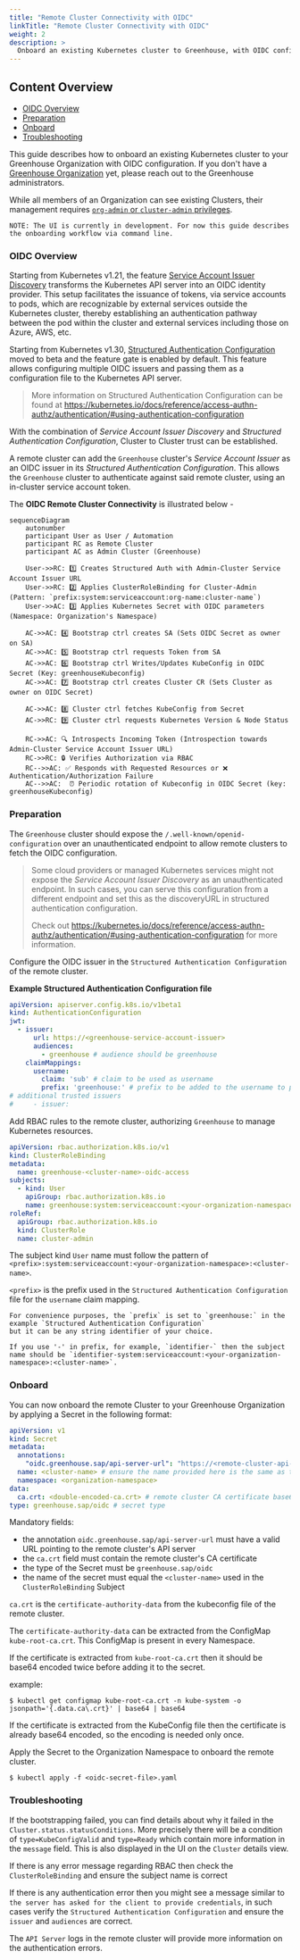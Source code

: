 ```yaml
---
title: "Remote Cluster Connectivity with OIDC"
linkTitle: "Remote Cluster Connectivity with OIDC"
weight: 2
description: >
  Onboard an existing Kubernetes cluster to Greenhouse, with OIDC configuration.
---
```


## Content Overview

- [OIDC Overview](#oidc-overview)
- [Preparation](#preparation)
- [Onboard](#onboard)
- [Troubleshooting](#troubleshooting)

This guide describes how to onboard an existing Kubernetes cluster to your Greenhouse Organization with OIDC
configuration.
If you don't have a [Greenhouse Organization](https://cloudoperators.github.io/greenhouse/docs/user-guides/organization/creation/) yet, please reach out to the Greenhouse administrators.

While all members of an Organization can see existing Clusters, their management requires [`org-admin` or
`cluster-admin` privileges](./../../getting-started/core-concepts/organizations.md).

```
NOTE: The UI is currently in development. For now this guide describes the onboarding workflow via command line.
```

### OIDC Overview

Starting from Kubernetes v1.21, the feature [Service Account Issuer Discovery](https://kubernetes.io/docs/tasks/configure-pod-container/configure-service-account/#service-account-issuer-discovery)
transforms the Kubernetes API server into an OIDC identity provider. This setup facilitates the issuance of tokens, via
service accounts to pods, which are recognizable by external services outside the Kubernetes cluster, thereby
establishing an authentication pathway between the pod within the cluster and external services including those on
Azure, AWS, etc.

Starting from Kubernetes v1.30, [Structured Authentication Configuration](https://kubernetes.io/blog/2024/04/25/structured-authentication-moves-to-beta/)
moved to beta and the feature gate is enabled by default. This feature allows configuring multiple OIDC issuers and
passing them as a configuration file to the Kubernetes API server.


> More information on Structured Authentication Configuration can be found at https://kubernetes.io/docs/reference/access-authn-authz/authentication/#using-authentication-configuration

With the combination of _Service Account Issuer Discovery_ and _Structured Authentication Configuration_, Cluster to
Cluster trust can be established.

A remote cluster can add the `Greenhouse` cluster's _Service Account Issuer_ as an
OIDC issuer in its _Structured Authentication Configuration_. This allows the `Greenhouse` cluster to authenticate
against said remote cluster, using an in-cluster service account token.

The **OIDC Remote Cluster Connectivity** is illustrated below -


```mermaid
sequenceDiagram
    autonumber
    participant User as User / Automation
    participant RC as Remote Cluster
    participant AC as Admin Cluster (Greenhouse)

    User->>RC: 1️⃣ Creates Structured Auth with Admin-Cluster Service Account Issuer URL
    User->>RC: 2️⃣ Applies ClusterRoleBinding for Cluster-Admin (Pattern: `prefix:system:serviceaccount:org-name:cluster-name`)
    User->>AC: 3️⃣ Applies Kubernetes Secret with OIDC parameters (Namespace: Organization's Namespace)

    AC->>AC: 4️⃣ Bootstrap ctrl creates SA (Sets OIDC Secret as owner on SA)
    AC->>AC: 5️⃣ Bootstrap ctrl requests Token from SA
    AC->>AC: 6️⃣ Bootstrap ctrl Writes/Updates KubeConfig in OIDC Secret (Key: greenhouseKubeconfig)
    AC->>AC: 7️⃣ Bootstrap ctrl creates Cluster CR (Sets Cluster as owner on OIDC Secret)

    AC->>AC: 8️⃣ Cluster ctrl fetches KubeConfig from Secret
    AC->>RC: 9️⃣ Cluster ctrl requests Kubernetes Version & Node Status

    RC->>AC: 🔍 Introspects Incoming Token (Introspection towards Admin-Cluster Service Account Issuer URL)
    RC->>RC: 🔒 Verifies Authorization via RBAC
    RC-->>AC: ✅ Responds with Requested Resources or ❌ Authentication/Authorization Failure
    AC-->>AC:  ⏰ Periodic rotation of Kubeconfig in OIDC Secret (key: greenhouseKubeconfig)
```

### Preparation

The `Greenhouse` cluster should expose the `/.well-known/openid-configuration` over an unauthenticated endpoint to allow
remote clusters to fetch the OIDC configuration.


> Some cloud providers or managed Kubernetes services might not expose the _Service Account Issuer Discovery_ as an unauthenticated endpoint. In such
cases, you can serve this configuration from a different endpoint and set this as the discoveryURL 
in structured authentication configuration. 
> 
> Check out https://kubernetes.io/docs/reference/access-authn-authz/authentication/#using-authentication-configuration
for more information.

Configure the OIDC issuer in the `Structured Authentication Configuration` of the remote cluster.

**Example Structured Authentication Configuration file**

```yaml
apiVersion: apiserver.config.k8s.io/v1beta1
kind: AuthenticationConfiguration
jwt:
  - issuer:
      url: https://<greenhouse-service-account-issuer>
      audiences:
        - greenhouse # audience should be greenhouse
    claimMappings:
      username:
        claim: 'sub' # claim to be used as username
        prefix: 'greenhouse:' # prefix to be added to the username to prevent impersonation (can be any string of your choice)
# additional trusted issuers
#     - issuer:
```

Add RBAC rules to the remote cluster, authorizing `Greenhouse` to manage Kubernetes resources.

```yaml
apiVersion: rbac.authorization.k8s.io/v1
kind: ClusterRoleBinding
metadata:
  name: greenhouse-<cluster-name>-oidc-access
subjects:
  - kind: User
    apiGroup: rbac.authorization.k8s.io
    name: greenhouse:system:serviceaccount:<your-organization-namespace>:<cluster-name>
roleRef:
  apiGroup: rbac.authorization.k8s.io
  kind: ClusterRole
  name: cluster-admin
```

The subject kind `User` name must follow the pattern of
`<prefix>:system:serviceaccount:<your-organization-namespace>:<cluster-name>`.

`<prefix>` is the prefix used in the `Structured Authentication Configuration` file for the `username` claim mapping.

```NOTE
For convenience purposes, the `prefix` is set to `greenhouse:` in the example `Structured Authentication Configuration`
but it can be any string identifier of your choice.

If you use '-' in prefix, for example, `identifier-` then the subject name should be `identifier-system:serviceaccount:<your-organization-namespace>:<cluster-name>`.
```

### Onboard

You can now onboard the remote Cluster to your Greenhouse Organization by applying a Secret in the following format:

```yaml
apiVersion: v1
kind: Secret
metadata:
  annotations:
    "oidc.greenhouse.sap/api-server-url": "https://<remote-cluster-api-server-url>"
  name: <cluster-name> # ensure the name provided here is the same as the <cluster-name> in the ClusterRoleBinding
  namespace: <organization-namespace>
data:
  ca.crt: <double-encoded-ca.crt> # remote cluster CA certificate base64 encoded
type: greenhouse.sap/oidc # secret type
```

Mandatory fields:

- the annotation `oidc.greenhouse.sap/api-server-url` must have a valid URL pointing to the remote cluster's API server
- the `ca.crt` field must contain the remote cluster's CA certificate
- the type of the Secret must be `greenhouse.sap/oidc`
- the name of the secret must equal the `<cluster-name>` used in the `ClusterRoleBinding` Subject

`ca.crt` is the `certificate-authority-data` from the kubeconfig file of the remote cluster.

The `certificate-authority-data` can be extracted from the ConfigMap `kube-root-ca.crt`. This ConfigMap is present in every Namespace.

If the certificate is extracted from `kube-root-ca.crt` then it should be base64 encoded twice before adding it to the
secret.

example:

```shell
$ kubectl get configmap kube-root-ca.crt -n kube-system -o jsonpath='{.data.ca\.crt}' | base64 | base64
```

If the certificate is extracted from the KubeConfig file then the certificate is already base64 encoded, so the
encoding is needed only once.

Apply the Secret to the Organization Namespace to onboard the remote cluster.

```shell
$ kubectl apply -f <oidc-secret-file>.yaml
```

### Troubleshooting

If the bootstrapping failed, you can find details about why it failed in the `Cluster.status.statusConditions`. More precisely
there will be a condition of `type=KubeConfigValid` and `type=Ready` which contain more information in the `message` field.
This is also displayed in the UI on the `Cluster` details view.

If there is any error message regarding RBAC then check the `ClusterRoleBinding` and ensure the subject name is correct

If there is any authentication error then you might see a message similar to
`the server has asked for the client to provide credentials`,
in such cases verify the `Structured Authentication Configuration` and ensure the `issuer` and `audiences` are correct.

The `API Server` logs in the remote cluster will provide more information on the authentication errors.
